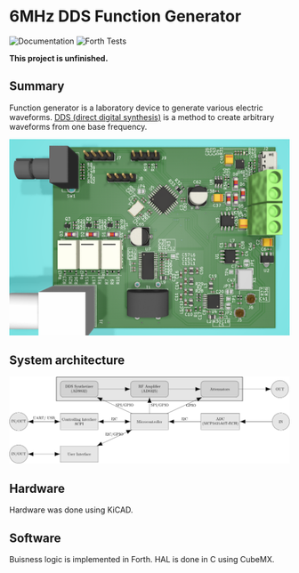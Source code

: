 # 6MHz DDS Function Generator

![Documentation](https://github.com/RobertGawron/DDSFunctionGenerator/workflows/Documentation/badge.svg) ![Forth Tests](https://github.com/RobertGawron/DDSFunctionGenerator/workflows/Forth%20Tests/badge.svg)

**This project is unfinished.**

## Summary

Function generator is a laboratory device to generate various electric waveforms. [DDS (direct digital synthesis)](https://en.wikipedia.org/wiki/Direct_digital_synthesis) is a method to create arbitrary waveforms from one base frequency.

![render of the device](https://raw.githubusercontent.com/RobertGawron/DDSFunctionGenerator/master/Documentation/Pictures/render_28_12_2019.png)

## System architecture

![architecture](https://raw.githubusercontent.com/RobertGawron/DDSFunctionGenerator/master/Documentation/Diagrams/ArchitectureOverview-1.png)

## Hardware

Hardware was done using KiCAD.

## Software

Buisness logic is implemented in Forth. HAL is done in C using CubeMX.
